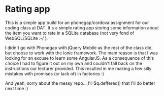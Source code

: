 # Rating app

This is a simple app build for an phonegap/cordova assignment for our coding class at DAT. It's a simple rating app storing some information about the item you want to rate in a SQLite database (not very fond of WebSQL/SQLite :-/ ).

I didn't go with Phonegap with jQuery Mobile as the rest of the class did, but choose to work with the Ionic framework. The main reason is that I was looking for an excuse to learn some AngularJS. As a consequence of this choice I had to figure it out on my own and couldn't fall back on the instructions our lecturer provided. This resulted in me making a few silly mistakes with promises (or lack of) in factories :)

And yeah, sorry about the messy repo... I'll $q.deffered() that I'll do better next time :)